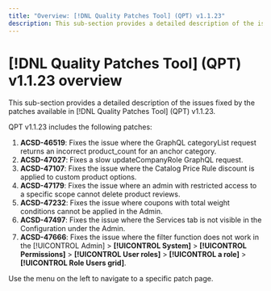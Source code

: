 ```yaml
---
title: "Overview: [!DNL Quality Patches Tool] (QPT) v1.1.23"
description: This sub-section provides a detailed description of the issues fixed by the patches available in [!DNL Quality Patches Tool] (QPT) v1.1.23.
---
```

# [!DNL Quality Patches Tool] (QPT) v1.1.23 overview

This sub-section provides a detailed description of the issues fixed by the patches available in [!DNL Quality Patches Tool] (QPT) v1.1.23.

QPT v1.1.23 includes the following patches:

1. **ACSD-46519**: Fixes the issue where the GraphQL categoryList request returns an incorrect product_count for an anchor category.
1. **ACSD-47027**: Fixes a slow updateCompanyRole GraphQL request.
1. **ACSD-47107**: Fixes the issue where the Catalog Price Rule discount is applied to custom product options.
1. **ACSD-47179**: Fixes the issue where an admin with restricted access to a specific scope cannot delete product reviews.
1. **ACSD-47232**: Fixes the issue where coupons with total weight conditions cannot be applied in the Admin.
1. **ACSD-47497**: Fixes the issue where the Services tab is not visible in the Configuration under the Admin.
1. **ACSD-47666**: Fixes the issue where the filter function does not work in the [!UICONTROL Admin] > **[!UICONTROL System]** > **[!UICONTROL Permissions]** > **[!UICONTROL User roles]** > **[!UICONTROL a role]** > **[!UICONTROL Role Users grid]**.

Use the menu on the left to navigate to a specific patch page.
